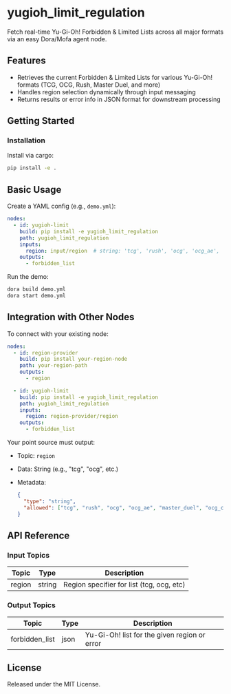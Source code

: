 # yugioh_limit_regulation

Fetch real-time Yu-Gi-Oh! Forbidden & Limited Lists across all major formats via an easy Dora/Mofa agent node.

## Features
- Retrieves the current Forbidden & Limited Lists for various Yu-Gi-Oh! formats (TCG, OCG, Rush, Master Duel, and more)
- Handles region selection dynamically through input messaging
- Returns results or error info in JSON format for downstream processing

## Getting Started

### Installation
Install via cargo:
```bash
pip install -e .
```

## Basic Usage

Create a YAML config (e.g., `demo.yml`):

```yaml
nodes:
  - id: yugioh-limit
    build: pip install -e yugioh_limit_regulation
    path: yugioh_limit_regulation
    inputs:
      region: input/region  # string: 'tcg', 'rush', 'ocg', 'ocg_ae', 'master_duel', or 'ocg_cn'
    outputs:
      - forbidden_list
```

Run the demo:

```bash
dora build demo.yml
dora start demo.yml
```


## Integration with Other Nodes

To connect with your existing node:

```yaml
nodes:
  - id: region-provider
    build: pip install your-region-node
    path: your-region-path
    outputs:
      - region

  - id: yugioh-limit
    build: pip install -e yugioh_limit_regulation
    path: yugioh_limit_regulation
    inputs:
      region: region-provider/region
    outputs:
      - forbidden_list
```

Your point source must output:

* Topic: `region`
* Data: String (e.g., "tcg", "ocg", etc.)
* Metadata:

  ```json
  {
    "type": "string",
    "allowed": ["tcg", "rush", "ocg", "ocg_ae", "master_duel", "ocg_cn"]
  }
  ```

## API Reference

### Input Topics

| Topic   | Type   | Description                              |
| ------- | ------ | ---------------------------------------- |
| region  | string | Region specifier for list (tcg, ocg, etc) |

### Output Topics

| Topic          | Type  | Description                                 |
| -------------- | ----- | ------------------------------------------- |
| forbidden_list | json  | Yu-Gi-Oh! list for the given region or error |


## License

Released under the MIT License.
